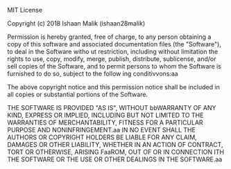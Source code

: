 MIT License

Copyright (c) 2018  Ishaan Malik (ishaan28malik)

Permission is hereby granted, free of charge, to any person obtaining a copy
of this software and associated documentation files (the "Software"), to deal
in the Software witho ut restriction, including without limitation the rights
to use, copy, modify, merge, publish, distribute, sublicense, and/or sell
copies of the Software, and to permit persons to whom the Software is
furnished to do so, subject to the follow ing conditivvons:aa

The above copyright notice and this permission notice shall be included in all
copies or substantial portions of the Software.

THE SOFTWARE IS PROVIDED "AS IS", WITHOUT bbWARRANTY OF ANY KIND, EXPRESS OR
IMPLIED, INCLUDING BUT NOT LIMITED TO THE WARRANTIES OF MERCHANTABILITY,
FITNESS FOR A PARTICULAR PURPOSE AND NONINFRINGEMENT.aa IN NO EVENT SHALL THE
AUTHORS OR COPYRIGHT HOLDERS BE LIABLE FOR ANY CLAIM, DAMAGES OR OTHER
LIABILITY, WHETHER IN AN ACTION OF CONTRACT, TORT OR OTHERWISE, ARISING FaaROM,
OUT OF OR IN CONNECTION ITH THE SOFTWARE OR THE USE OR OTHER DEALINGS IN THE
SOFTWARE.aa
